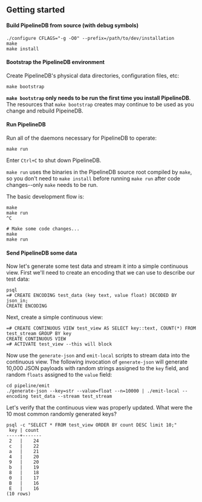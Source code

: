 ## Getting started


#### Build PipelineDB from source (with debug symbols)
```
./configure CFLAGS="-g -O0" --prefix=/path/to/dev/installation
make
make install
```

#### Bootstrap the PipelineDB environment
Create PipelineDB's physical data directories, configuration files, etc:

```
make bootstrap
```

**`make bootstrap` only needs to be run the first time you install PipelineDB**. The resources that `make bootstrap` creates may continue to be used as you change and rebuild PipeineDB. 


#### Run PipelineDB
Run all of the daemons necessary for PipelineDB to operate: 

```
make run
```

Enter `Ctrl+C` to shut down PipelineDB.

`make run` uses the binaries in the PipelineDB source root compiled by `make`, so you don't need to `make install` before running `make run` after code changes--only `make` needs to be run. 

The basic development flow is:

```
make
make run
^C

# Make some code changes...
make
make run
```

#### Send PipelineDB some data

Now let's generate some test data and stream it into a simple continuous view. First we'll need to create an encoding that we can use to describe our test data:

    psql
    =# CREATE ENCODING test_data (key text, value float) DECODED BY json_in;
    CREATE ENCODING

Next, create a simple continuous view:

    =# CREATE CONTINUOUS VIEW test_view AS SELECT key::text, COUNT(*) FROM test_stream GROUP BY key
    CREATE CONTINUOUS VIEW
    =# ACTIVATE test_view --this will block

Now use the `generate-json` and `emit-local` scripts to stream data into the continuous view. The following invocation of `generate-json` will generate 10,000 JSON payloads with random strings assigned to the `key` field, and random `floats` assigned to the `value` field:

    cd pipeline/emit
    ./generate-json --key=str --value=float --n=10000 | ./emit-local --encoding test_data --stream test_stream 
    
Let's verify that the continuous view was properly updated. What were the 10 most common randomly generated keys?

    psql -c "SELECT * FROM test_view ORDER BY count DESC limit 10;"
     key | count 
    -----+-------
     2   |    24
     c   |    22
     a   |    21
     4   |    20
     9   |    20
     b   |    19
     8   |    18
     0   |    17
     B   |    16
     E   |    16
    (10 rows)

    


